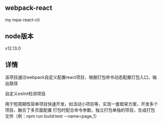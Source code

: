 ## webpack-react
my mpa-react-cli

## node版本
v12.13.0

## 详情
该项目通过webpack自定义配置react项目，根据打包命令动态配置打包入口，输出路径

自定义eslint检测项目

用于短周期性简单项目快速开发，如活动小项目等，实现一套框架方案，开发多个项目，融合了多页面配置
打包时配合命令参数，独立打包单独的项目，生成打包文件（例：npm run build:test --name=page_1）
